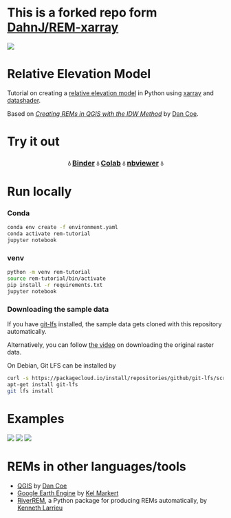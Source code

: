 # This is a forked repo form [DahnJ/REM-xarray](https://github.com/DahnJ/REM-xarray)

![](https://i.imgur.com/bYXzIWY.png)
# Relative Elevation Model 
Tutorial on creating a [relative elevation model](https://ngmdb.usgs.gov/Info/dmt/docs/DMT16_Coe.pdf) in Python using [xarray](https://xarray.pydata.org/) and [datashader](https://datashader.org/).

Based on [*Creating REMs in QGIS with the IDW Method*](https://dancoecarto.com/creating-rems-in-qgis-the-idw-method) by [Dan Coe](https://twitter.com/geo_coe).


# Try it out

<h3 align="center">
  💧 <a href="https://mybinder.org/v2/gh/DahnJ/REM-xarray/HEAD?filepath=rem-in-xarray-tutorial.ipynb">Binder</a> 💧 <a href="https://colab.research.google.com/github/DahnJ/REM-xarray/blob/master/rem-in-xarray-tutorial.ipynb">Colab</a> 💧 <a href="https://nbviewer.org/github/DahnJ/REM-xarray/blob/master/rem-in-xarray-tutorial.ipynb">nbviewer</a> 💧
</h3>

# Run locally

### Conda
```bash
conda env create -f environment.yaml
conda activate rem-tutorial
jupyter notebook
```

### venv
```bash
python -m venv rem-tutorial
source rem-tutorial/bin/activate
pip install -r requirements.txt
jupyter notebook
```

### Downloading the sample data
If you have [git-lfs](https://git-lfs.github.com/) installed, the sample data gets cloned with this repository automatically.

Alternatively, you can follow [the video](https://nbviewer.org/github/DahnJ/REM-xarray/blob/master/rem-in-xarray-tutorial.ipynb#VIDEO:-How-to-download-data-from-NLS) on downloading the original raster data.

On Debian, Git LFS can be installed by
```bash
curl -s https://packagecloud.io/install/repositories/github/git-lfs/script.deb.sh | sudo bash
apt-get install git-lfs
git lfs install
```

# Examples

![](https://i.imgur.com/MFagpMt.jpg)
![](https://i.imgur.com/jRXcHVi.jpg)
![](https://i.imgur.com/2XcHIZW.jpg)


# REMs in other languages/tools
- [QGIS](https://dancoecarto.com/creating-rems-in-qgis-the-idw-method) by [Dan Coe](https://twitter.com/geo_coe)
- [Google Earth Engine](https://twitter.com/KelMarkert/status/1509714680364748801) by [Kel Markert](https://twitter.com/KelMarkert)
- [RiverREM](https://github.com/klarrieu/RiverREM), a Python package for producing REMs automatically, by [Kenneth Larrieu](https://github.com/klarrieu)
